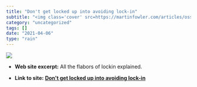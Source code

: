 ```yaml
---
title: "Don't get locked up into avoiding lock-in"
subtitle: "<img class='cover' src=https://martinfowler.com/articles/oss-lockin/locks_card.jpg>"
category: "uncategorized"
tags: []
date: "2021-04-06"
type: "rain"
---
```

<img class="cover" src=https://martinfowler.com/articles/oss-lockin/locks_card.jpg>



* **Web site excerpt:** All the flabors of lockin explained.

* **Link to site:** **[Don't get locked up into avoiding lock-in](https://martinfowler.com/articles/oss-lockin.html)**
